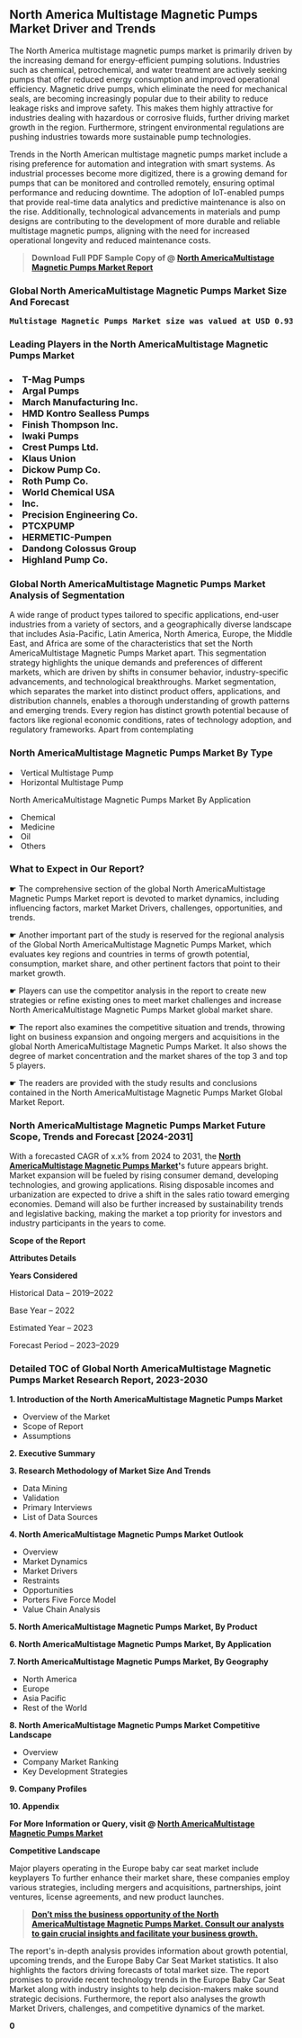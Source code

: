 <p> <h2>North America Multistage Magnetic Pumps Market Driver and Trends</h2><p>The North America multistage magnetic pumps market is primarily driven by the increasing demand for energy-efficient pumping solutions. Industries such as chemical, petrochemical, and water treatment are actively seeking pumps that offer reduced energy consumption and improved operational efficiency. Magnetic drive pumps, which eliminate the need for mechanical seals, are becoming increasingly popular due to their ability to reduce leakage risks and improve safety. This makes them highly attractive for industries dealing with hazardous or corrosive fluids, further driving market growth in the region. Furthermore, stringent environmental regulations are pushing industries towards more sustainable pump technologies.</p><p>Trends in the North American multistage magnetic pumps market include a rising preference for automation and integration with smart systems. As industrial processes become more digitized, there is a growing demand for pumps that can be monitored and controlled remotely, ensuring optimal performance and reducing downtime. The adoption of IoT-enabled pumps that provide real-time data analytics and predictive maintenance is also on the rise. Additionally, technological advancements in materials and pump designs are contributing to the development of more durable and reliable multistage magnetic pumps, aligning with the need for increased operational longevity and reduced maintenance costs.</p></p><blockquote id="" class=""><strong>Download Full PDF Sample Copy of @&nbsp;<a href="https://www.verifiedmarketreports.com/download-sample/?rid=407150&utm_source=GitHub-Jan&utm_medium=281" target="_blank">North AmericaMultistage Magnetic Pumps Market Report</a>&nbsp;&nbsp;</strong></blockquote><h3 id="" class=""><strong>Global&nbsp;North AmericaMultistage Magnetic Pumps Market Size And Forecast</strong></h3><pre class="reader-text-block__code-block"><strong>Multistage Magnetic Pumps Market size was valued at USD 0.93 Billion in 2022 and is projected to reach USD 1.54 Billion by 2030, growing at a CAGR of 7.0% from 2024 to 2030.</strong></pre><h3 id="" class="">Leading Players in the&nbsp;North AmericaMultistage Magnetic Pumps Market</h3><h3 class=""></Li><Li>T-Mag Pumps</Li><Li> Argal Pumps</Li><Li> March Manufacturing Inc.</Li><Li> HMD Kontro Sealless Pumps</Li><Li> Finish Thompson Inc.</Li><Li> Iwaki Pumps</Li><Li> Crest Pumps Ltd.</Li><Li> Klaus Union</Li><Li> Dickow Pump Co.</Li><Li> Roth Pump Co.</Li><Li> World Chemical USA</Li><Li> Inc.</Li><Li> Precision Engineering Co.</Li><Li> PTCXPUMP</Li><Li> HERMETIC-Pumpen</Li><Li> Dandong Colossus Group</Li><Li> Highland Pump Co.</h3><h3 id="" class="">Global&nbsp;North AmericaMultistage Magnetic Pumps Market Analysis of Segmentation</h3><p id="" class="">A wide range of product types tailored to specific applications, end-user industries from a variety of sectors, and a geographically diverse landscape that includes Asia-Pacific, Latin America, North America, Europe, the Middle East, and Africa are some of the characteristics that set the North AmericaMultistage Magnetic Pumps Market apart. This segmentation strategy highlights the unique demands and preferences of different markets, which are driven by shifts in consumer behavior, industry-specific advancements, and technological breakthroughs. Market segmentation, which separates the market into distinct product offers, applications, and distribution channels, enables a thorough understanding of growth patterns and emerging trends. Every region has distinct growth potential because of factors like regional economic conditions, rates of technology adoption, and regulatory frameworks. Apart from contemplating</p><h3 id="" class="">North AmericaMultistage Magnetic Pumps Market&nbsp;By Type</h3><p></Li><Li>Vertical Multistage Pump</Li><Li> Horizontal Multistage Pump</p><div class="" data-test-id=""><p>North AmericaMultistage Magnetic Pumps Market&nbsp;By Application</p></div><p class=""></Li><Li>Chemical</Li><Li> Medicine</Li><Li> Oil</Li><Li> Others</p><div class="" data-test-id=""><h3><span class="">What to Expect in Our Report?</span></h3></div><div class="" data-test-id=""><p><span class="">☛ The comprehensive section of the global North AmericaMultistage Magnetic Pumps Market report is devoted to market dynamics, including influencing factors, market Market Drivers, challenges, opportunities, and trends.</span></p></div><div class="" data-test-id=""><p><span class="">☛ Another important part of the study is reserved for the regional analysis of the Global North AmericaMultistage Magnetic Pumps Market, which evaluates key regions and countries in terms of growth potential, consumption, market share, and other pertinent factors that point to their market growth.</span></p></div><div class="" data-test-id=""><p><span class="">☛ Players can use the competitor analysis in the report to create new strategies or refine existing ones to meet market challenges and increase North AmericaMultistage Magnetic Pumps Market global market share.</span></p></div><div class="" data-test-id=""><p><span class="">☛ The report also examines the competitive situation and trends, throwing light on business expansion and ongoing mergers and acquisitions in the global North AmericaMultistage Magnetic Pumps Market. It also shows the degree of market concentration and the market shares of the top 3 and top 5 players.</span></p></div><div class="" data-test-id=""><p><span class="">☛ The readers are provided with the study results and conclusions contained in the North AmericaMultistage Magnetic Pumps Market Global Market Report.</span></p></div><div class="" data-test-id=""><h3><span class="">North AmericaMultistage Magnetic Pumps Market Future Scope, Trends and Forecast [2024-2031]</span></h3></div><div class="" data-test-id=""><p><span class="">With a forecasted CAGR of x.x% from 2024 to 2031, the <strong><a href="https://www.verifiedmarketreports.com/download-sample/?rid=407150&utm_source=GitHub-Jan&utm_medium=281" target="_blank">North AmericaMultistage Magnetic Pumps Market</a>'</strong>s future appears bright. Market expansion will be fueled by rising consumer demand, developing technologies, and growing applications. Rising disposable incomes and urbanization are expected to drive a shift in the sales ratio toward emerging economies. Demand will also be further increased by sustainability trends and legislative backing, making the market a top priority for investors and industry participants in the years to come.</span></p><p id="ember66" class="ember-view reader-text-block__paragraph"><strong>Scope of the Report</strong></p><p id="ember67" class="ember-view reader-text-block__paragraph"><strong>Attributes Details</strong></p><p id="ember68" class="ember-view reader-text-block__paragraph"><strong>Years Considered</strong></p><p id="ember69" class="ember-view reader-text-block__paragraph">Historical Data &ndash; 2019&ndash;2022</p><p id="ember70" class="ember-view reader-text-block__paragraph">Base Year &ndash; 2022</p><p id="ember71" class="ember-view reader-text-block__paragraph">Estimated Year &ndash; 2023</p><p id="ember72" class="ember-view reader-text-block__paragraph">Forecast Period &ndash; 2023&ndash;2029</p></div><h3 id="" class="">Detailed TOC of Global North AmericaMultistage Magnetic Pumps Market Research Report, 2023-2030</h3><p id="" class=""><strong>1. Introduction of the North AmericaMultistage Magnetic Pumps Market</strong></p><ul><li>Overview of the Market</li><li>Scope of Report</li><li>Assumptions</li></ul><p id="" class=""><strong>2. Executive Summary</strong></p><p id="" class=""><strong>3. Research Methodology of Market Size And Trends</strong></p><ul><li>Data Mining</li><li>Validation</li><li>Primary Interviews</li><li>List of Data Sources</li></ul><p id="" class=""><strong>4. North AmericaMultistage Magnetic Pumps Market Outlook</strong></p><ul><li>Overview</li><li>Market Dynamics</li><li>Market Drivers</li><li>Restraints</li><li>Opportunities</li><li>Porters Five Force Model</li><li>Value Chain Analysis</li></ul><p id="" class=""><strong>5. North AmericaMultistage Magnetic Pumps Market, By Product</strong></p><p id="" class=""><strong>6. North AmericaMultistage Magnetic Pumps Market, By Application</strong></p><p id="" class=""><strong>7. North AmericaMultistage Magnetic Pumps Market, By Geography</strong></p><ul><li>North America</li><li>Europe</li><li>Asia Pacific</li><li>Rest of the World</li></ul><p id="" class=""><strong>8. North AmericaMultistage Magnetic Pumps Market Competitive Landscape</strong></p><ul><li>Overview</li><li>Company Market Ranking</li><li>Key Development Strategies</li></ul><p id="" class=""><strong>9. Company Profiles</strong></p><p id="" class=""><strong>10. Appendix</strong></p><p><strong>For More Information or Query, visit&nbsp;@ <a href="https://www.verifiedmarketreports.com/product/multistage-magnetic-pumps-market/" target="_blank">North AmericaMultistage Magnetic Pumps Market</a></strong></p><p id="ember61" class="ember-view reader-text-block__paragraph"><strong>Competitive Landscape</strong></p><p id="ember62" class="ember-view reader-text-block__paragraph">Major players operating in the Europe baby car seat market include keyplayers To further enhance their market share, these companies employ various strategies, including mergers and acquisitions, partnerships, joint ventures, license agreements, and new product launches.</p><blockquote id="ember63" class="ember-view reader-text-block__blockquote"><strong><a href="https://www.verifiedmarketreports.com/download-sample/?rid=407150&utm_source=GitHub-Jan&utm_medium=281" target="_blank">Don&rsquo;t miss the business opportunity of the North AmericaMultistage Magnetic Pumps Market. Consult our analysts to gain crucial insights and facilitate your business growth.</a></strong></blockquote><p id="ember64" class="ember-view reader-text-block__paragraph">The report's in-depth analysis provides information about growth potential, upcoming trends, and the Europe Baby Car Seat Market statistics. It also highlights the factors driving forecasts of total market size. The report promises to provide recent technology trends in the Europe Baby Car Seat Market along with industry insights to help decision-makers make sound strategic decisions. Furthermore, the report also analyses the growth Market Drivers, challenges, and competitive dynamics of the market.</p><p class="ember-view reader-text-block__paragraph"><strong>0</strong></p>
